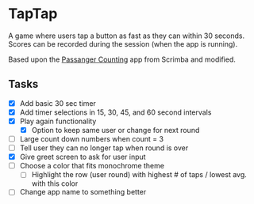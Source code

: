 # TapTap

A game where users tap a button as fast as they can within 30 seconds. Scores can be recorded during the session (when the app is running). 

Based upon the [Passanger Counting](https://scrimba.com/learn/learnjavascript) app from Scrimba and modified.

## Tasks
- [x] Add basic 30 sec timer
- [x] Add timer selections in 15, 30, 45, and 60 second intervals
- [x] Play again functionality
    - [x] Option to keep same user or change for next round
- [ ] Large count down numbers when count = 3
- [ ] Tell user they can no longer tap when round is over
- [x] Give greet screen to ask for user input
- [ ] Choose a color that fits monochrome theme
    - [ ] Highlight the row (user round) with highest # of taps / lowest avg. with this color
- [ ] Change app name to something better
